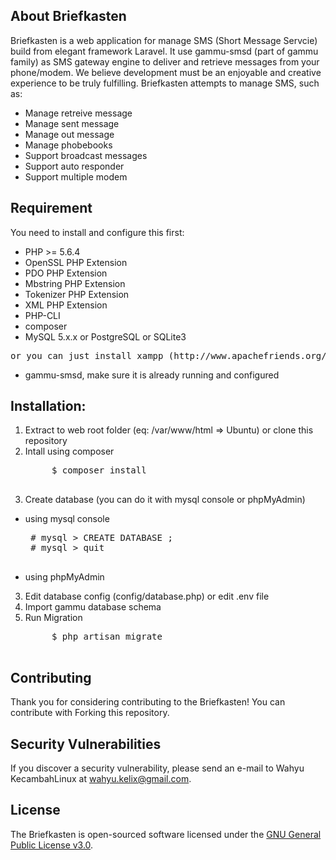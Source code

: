 ## About Briefkasten

Briefkasten is a web application for manage SMS (Short Message Servcie) build from elegant framework Laravel. It use gammu-smsd (part of gammu family) as SMS gateway engine to deliver and retrieve messages from your phone/modem. We believe development must be an enjoyable and creative experience to be truly fulfilling. Briefkasten attempts to manage SMS, such as:

- Manage retreive message
- Manage sent message
- Manage out message
- Manage phobebooks 
- Support broadcast messages
- Support auto responder
- Support multiple modem

## Requirement

You need to install and configure this first:

* PHP >= 5.6.4
* OpenSSL PHP Extension
* PDO PHP Extension
* Mbstring PHP Extension
* Tokenizer PHP Extension
* XML PHP Extension
* PHP-CLI
* composer
* MySQL 5.x.x or PostgreSQL or SQLite3
<pre>or you can just install xampp (http://www.apachefriends.org/en/xampp.html)</pre>
* gammu-smsd, make sure it is already running and configured


## Installation:  

1. Extract to web root folder (eq: /var/www/html => Ubuntu) or clone this repository
2. Intall using composer
    <pre>
        $ composer install
    </pre>
3. Create database (you can do it with mysql console or phpMyAdmin)
  * using mysql console
     <pre>
     # mysql > CREATE DATABASE <database name>;
     # mysql > quit
     </pre>
  * using phpMyAdmin
3. Edit database config (config/database.php) or edit .env file
4. Import gammu database schema
5. Run Migration
    <pre>
        $ php artisan migrate
    </pre>

## Contributing

Thank you for considering contributing to the Briefkasten!
You can contribute with Forking this repository.

## Security Vulnerabilities

If you discover a security vulnerability, please send an e-mail to Wahyu KecambahLinux at wahyu.kelix@gmail.com.

## License

The Briefkasten is open-sourced software licensed under the [GNU General Public License v3.0](https://www.gnu.org/licenses/gpl-3.0.en.html).
